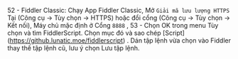 

52
    - Fiddler Classic: Chạy App Fiddler Classic, Mở `Giải mã lưu lượng HTTPS` Tại (Công cụ -> Tùy chọn -> HTTPS) hoặc đổi cổng (Công cụ -> Tùy chọn -> Kết nối), Máy chủ mặc định ở Cổng `8888` ,
53
    - Chọn OK trong menu Tùy chọn và tìm FiddlerScript. Chọn mục đó và sao chép [Script] (https://github.lunatic.moe/fiddlerscript) . Dán tập lệnh vừa chọn vào Fiddler thay thế tập lệnh cũ, lưu ý chọn Lưu tập lệnh.
